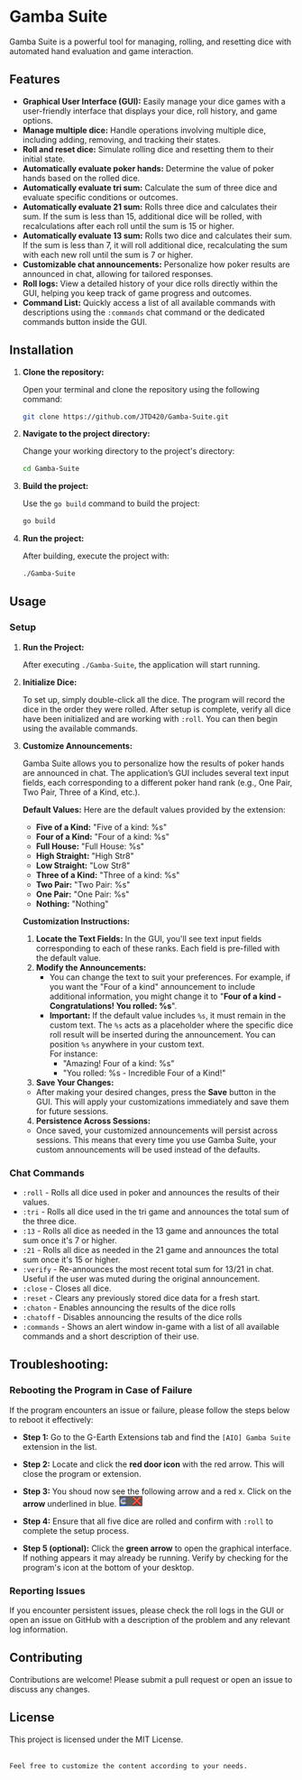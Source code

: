 # Gamba Suite

Gamba Suite is a powerful tool for managing, rolling, and resetting dice with automated hand evaluation and game interaction.

## Features

- **Graphical User Interface (GUI):** Easily manage your dice games with a user-friendly interface that displays your dice, roll history, and game options.
- **Manage multiple dice:** Handle operations involving multiple dice, including adding, removing, and tracking their states.
- **Roll and reset dice:** Simulate rolling dice and resetting them to their initial state.
- **Automatically evaluate poker hands:** Determine the value of poker hands based on the rolled dice.
- **Automatically evaluate tri sum:** Calculate the sum of three dice and evaluate specific conditions or outcomes.
- **Automatically evaluate 21 sum:** Rolls three dice and calculates their sum. If the sum is less than 15, additional dice will be rolled, with recalculations after each roll until the sum is 15 or higher.
- **Automatically evaluate 13 sum:** Rolls two dice and calculates their sum. If the sum is less than 7, it will roll additional dice, recalculating the sum with each new roll until the sum is 7 or higher.
- **Customizable chat announcements:** Personalize how poker results are announced in chat, allowing for tailored responses.
- **Roll logs:** View a detailed history of your dice rolls directly within the GUI, helping you keep track of game progress and outcomes.
- **Command List:** Quickly access a list of all available commands with descriptions using the `:commands` chat command or the dedicated commands button inside the GUI.

## Installation

1. **Clone the repository:**

   Open your terminal and clone the repository using the following command:

   ```bash
   git clone https://github.com/JTD420/Gamba-Suite.git
   ```

2. **Navigate to the project directory:**

   Change your working directory to the project's directory:

   ```bash
   cd Gamba-Suite
   ```

3. **Build the project:**

   Use the `go build` command to build the project:

   ```bash
   go build
   ```

4. **Run the project:**

   After building, execute the project with:

   ```bash
   ./Gamba-Suite
   ```

## Usage

### Setup

1. **Run the Project:**

   After executing `./Gamba-Suite`, the application will start running.

2. **Initialize Dice:**

   To set up, simply double-click all the dice. The program will record the dice in the order they were rolled. After setup is complete, verify all dice have been initialized and are working with `:roll`. You can then begin using the available commands.

3. **Customize Announcements:**

    Gamba Suite allows you to personalize how the results of poker hands are announced in chat. The application’s GUI includes several text input fields, each corresponding to a different poker hand rank (e.g., One Pair, Two Pair, Three of a Kind, etc.).

    **Default Values:**
    Here are the default values provided by the extension:

    - **Five of a Kind:** "Five of a kind: %s"  
    - **Four of a Kind:** "Four of a kind: %s"  
    - **Full House:** "Full House: %s"  
    - **High Straight:** "High Str8"  
    - **Low Straight:** "Low Str8"  
    - **Three of a Kind:** "Three of a kind: %s"  
    - **Two Pair:** "Two Pair: %s"  
    - **One Pair:** "One Pair: %s"  
    - **Nothing:** "Nothing"

    **Customization Instructions:**

    1. **Locate the Text Fields:** In the GUI, you'll see text input fields corresponding to each of these ranks. Each field is pre-filled with the default value.
    2. **Modify the Announcements:**
        - You can change the text to suit your preferences. For example, if you want the "Four of a kind" announcement to include additional information, you might change it to "**Four of a kind - Congratulations! You rolled: %s**".
        - **Important:** If the default value includes `%s`, it must remain in the custom text. The `%s` acts as a placeholder where the specific dice roll result will be inserted during the announcement. You can position `%s` anywhere in your custom text.  
        For instance:  
            - "Amazing! Four of a kind: %s"
            - "You rolled: %s - Incredible Four of a Kind!"
    3. **Save Your Changes:**
    - After making your desired changes, press the **Save** button in the GUI. This will apply your customizations immediately and save them for future sessions.
    4. **Persistence Across Sessions:**
    - Once saved, your customized announcements will persist across sessions. This means that every time you use Gamba Suite, your custom announcements will be used instead of the defaults.



### Chat Commands

- `:roll` - Rolls all dice used in poker and announces the results of their values.
- `:tri` - Rolls all dice used in the tri game and announces the total sum of the three dice.
- `:13` - Rolls all dice as needed in the 13 game and announces the total sum once it's 7 or higher.
- `:21` - Rolls all dice as needed in the 21 game and announces the total sum once it's 15 or higher.
- `:verify` - Re-announces the most recent total sum for 13/21 in chat. Useful if the user was muted during the original announcement.
- `:close` - Closes all dice.
- `:reset` - Clears any previously stored dice data for a fresh start.
- `:chaton` - Enables announcing the results of the dice rolls
- `:chatoff` - Disables announcing the results of the dice rolls
- `:commands` - Shows an alert window in-game with a list of all available commands and a short description of their use.

## Troubleshooting:
### Rebooting the Program in Case of Failure
If the program encounters an issue or failure, please follow the steps below to reboot it effectively:

- **Step 1:**
Go to the G-Earth Extensions tab and find the `[AIO] Gamba Suite` extension in the list.

- **Step 2:**
Locate and click the **red door icon** with the red arrow. This will close the program or extension.

- **Step 3:**
You shoud now see the following arrow and a red x. Click on the **arrow** underlined in blue.
![alt text](images/image.png)

- **Step 4:**
Ensure that all five dice are rolled and confirm with `:roll` to complete the setup process.

- **Step 5 (optional):**
Click the **green arrow** to open the graphical interface. If nothing appears it may already be running. Verify by checking for the program's icon at the bottom of your desktop.
### Reporting Issues

If you encounter persistent issues, please check the roll logs in the GUI or open an issue on GitHub with a description of the problem and any relevant log information.

## Contributing

Contributions are welcome! Please submit a pull request or open an issue to discuss any changes.

## License

This project is licensed under the MIT License.

```

Feel free to customize the content according to your needs.
```